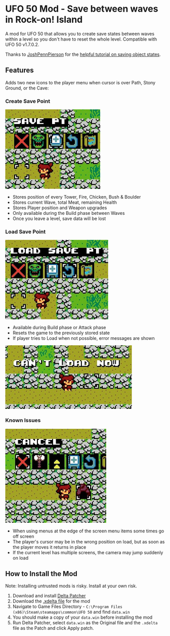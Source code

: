 # UFO 50 Mod - Save between waves in Rock-on! Island
A mod for UFO 50 that allows you to create save states between waves within a level so you don't have to reset the whole level. Compatible with UFO 50 v1.7.0.2.

Thanks to [JoshPennPierson](https://github.com/JoshPennPierson) for the [helpful tutorial on saving object states](https://github.com/Game-Development-Resources/Saving-Object-States-Between-Rooms/tree/master).

## Features
Adds two new icons to the player menu when cursor is over Path, Stony Ground, or the Cave:

### Create Save Point
![The save icon](/images/save_menu.jpg)
- Stores position of every Tower, Fire, Chicken, Bush & Boulder
- Stores current Wave, total Meat, remaining Health
- Stores Player position and Weapon upgrades
- Only available during the Build phase between Waves
- Once you leave a level, save data will be lost
  
### Load Save Point
![The load icon](/images/load_menu.jpg)
- Available during Build phase or Attack phase
- Resets the game to the previously stored state
- If player tries to Load when not possible, error messages are shown

![Can't load now](images/cant_load.jpg)

### Known Issues
![A menu that spills off screen](images/known_issue_menu.jpg)
- When using menus at the edge of the screen menu items some times go off screen
- The player's cursor may be in the wrong position on load, but as soon as the player moves it returns in place
- If the current level has multiple screens, the camera may jump suddenly on load

  
## How to Install the Mod

Note: Installing untrusted mods is risky. Install at your own risk. 

1. Download and install [Delta Patcher](https://github.com/marco-calautti/DeltaPatcher/releases)
2. Download the [.xdelta file](https://github.com/davidmpickett/ufo50-rock-on-island-save-state/blob/main/ROCK_UNDO_1.7.0.2_v1.5.xdelta) for the mod
3. Navigate to Game Files Directory - `C:\Program Files (x86)\Steam\steamapps\common\UFO 50` and find `data.win`
4. You should make a copy of your `data.win` before installing the mod
5. Run Delta Patcher, select `data.win` as the Original file and the `.xdelta` file as the Patch and click Apply patch.
